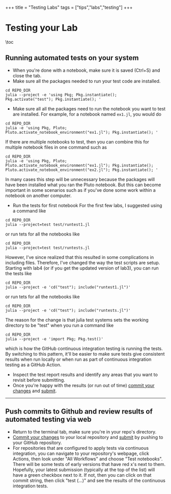 +++
title = "Testing Labs"
tags = ["tips","labs","testing"]
+++

# Testing your Lab
\toc


## Running automated tests on your system
- When you're done with a notebook, make sure it is saved (Ctrl+S) and close the tab.
- Make sure all the packages needed to run your test code are installed.  
```shell
cd REPO_DIR
julia --project -e 'using Pkg; Pkg.instantiate(); Pkg.activate("test"); Pkg.instantiate(); '
```
- Make sure all all the packages need to run the notebook you want to test are installed.  For example, for a notebook named `ex1.jl`, you would do
```shell
cd REPO_DIR
julia -e 'using Pkg, Pluto; Pluto.activate_notebook_environment("ex1.jl"); Pkg.instantiate(); '
```
If there are multiple notebooks to test, then you can combine this for multiple notebook files in one command such as
```shell
cd REPO_DIR
julia -e 'using Pkg, Pluto; Pluto.activate_notebook_environment("ex1.jl"); Pkg.instantiate();   Pluto.activate_notebook_environment("ex2.jl"); Pkg.instantiate(); '
```
In many cases this step will be unnecessary because the packages will have been installed what you ran the Pluto notebook.  But this can become important in some scenarios such as if you've done some work within a notebook on another computer.
- Run the tests for first notebook
For the first few labs, I suggested using a command like
```shell
cd REPO_DIR
julia --project=test test/runtest1.jl
```
or run tets for all the notebooks like
```shell
cd REPO_DIR
julia --project=test test/runtests.jl
```
However, I've since realized that this resulted in some complications in including files.  Therefore, I've changed the way the test scripts are setup.  Starting with lab4 (or if you get the updated version of lab3), you can run the tests like
```shell
cd REPO_DIR
julia --project -e 'cd("test"); include("runtest1.jl")'
```
or run tets for all the notebooks like
```shell
cd REPO_DIR
julia --project -e 'cd("test"); include("runtests.jl")'
```
The reason for the change is that julia test systems sets the working directory to be "test" when you run a command like
```shell
cd REPO_DIR
julia --project -e 'import Pkg; Pkg.test()'
```
which is how the GitHub continuous integration testing is running the tests.  By switching to this pattern, it'll be easier to make sure tests give consistent results when run locally or when run as part of continuous integration testing as a GitHub Action.

- Inspect the test report results and identify any areas that you want to revisit before submitting.
- Once  you're happy with the results (or run out of time) [commit your changes](../commit) and [submit](../submitting).

---
## Push commits to Github and review results of automated testing via web
- Return to the terminal tab, make sure you're in your repo's directory.
- [Commit your changes](../commit) to your local repository and [submit](../submitting) by pushing to your GitHub repository.
- For repositories that are configured to apply tests via continuous integration, you can navigate to your repository's webpage, click Actions, then look under "All Workflows" and choose "Test notebooks".  There will be some tests of early versions that have red x's next to them.  Hopefully, your latest submission (typically at the top of the list) will have a green checkbox next to it.  If not, then you can click on that commit string, then click "test (...)" and see the results of the continuous integration tests.
